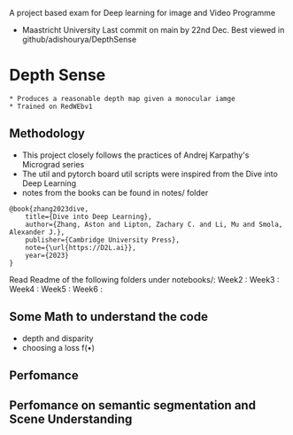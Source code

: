 A project based exam for Deep learning for image and Video Programme
- Maastricht University
Last commit on main by 22nd Dec.
Best viewed in github/adishourya/DepthSense

# Depth Sense
    * Produces a reasonable depth map given a monocular iamge
    * Trained on RedWEbv1


## Methodology
* This project closely follows the practices of Andrej Karpathy's Micrograd series
* The util and pytorch board util scripts were inspired from the Dive into Deep Learning
* notes from the books can be found in notes/ folder
```
@book{zhang2023dive,
    title={Dive into Deep Learning},
    author={Zhang, Aston and Lipton, Zachary C. and Li, Mu and Smola, Alexander J.},
    publisher={Cambridge University Press},
    note={\url{https://D2L.ai}},
    year={2023}
}
```
Read Readme of the following folders under notebooks/:
Week2 :
Week3 :
Week4 :
Week5 :
Week6 :


## Some Math to understand the code
* depth and disparity
* choosing a loss f(•)

## Perfomance 

## Perfomance on semantic segmentation and Scene Understanding
